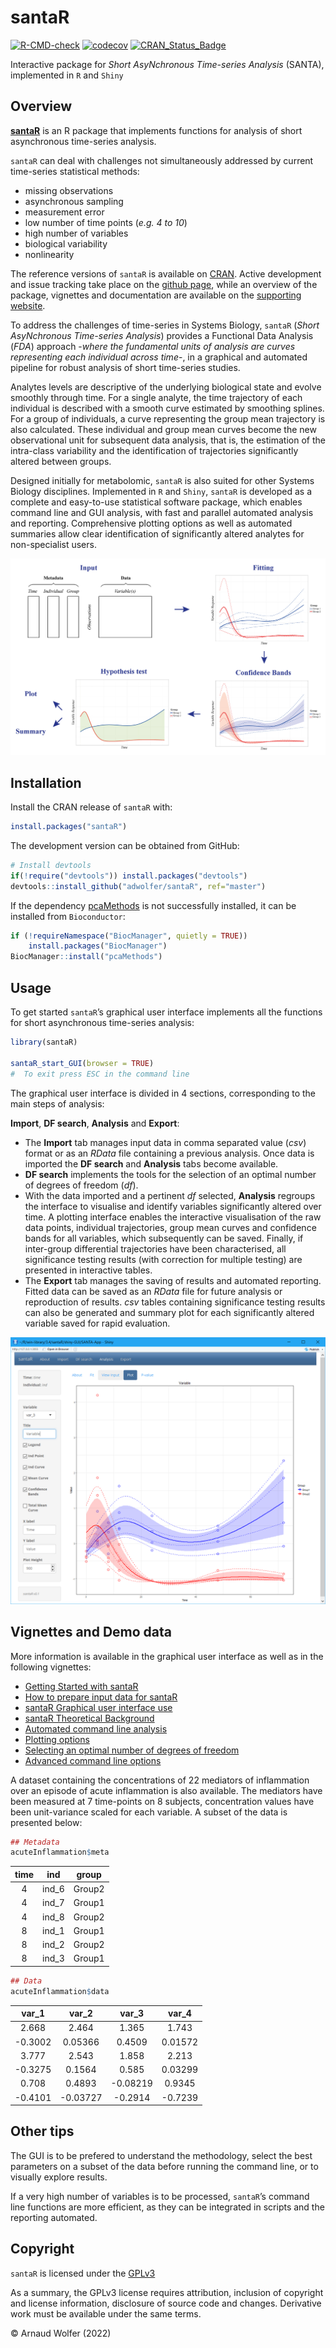 
# santaR
[![R-CMD-check](https://github.com/adwolfer/santaR/actions/workflows/R-CMD-check.yaml/badge.svg)](https://github.com/adwolfer/santaR/actions/workflows/R-CMD-check.yaml)
[![codecov](https://codecov.io/gh/adwolfer/santaR/branch/master/graph/badge.svg)](https://codecov.io/gh/adwolfer/santaR/branch/master)
[![CRAN\_Status\_Badge](http://www.r-pkg.org/badges/version/santaR)](https://cran.r-project.org/package=santaR)

Interactive package for *Short AsyNchronous Time-series Analysis*
(SANTA), implemented in `R` and `Shiny`

## Overview


[**santaR**](https://adwolfer.github.io/santaR/) is an R package that implements functions for analysis of short asynchronous time-series analysis.

`santaR` can deal with challenges not simultaneously addressed by current time-series statistical methods:
 - missing observations
 - asynchronous sampling
 - measurement error
 - low number of time points (*e.g. 4 to 10*)
 - high number of variables
 - biological variability
 - nonlinearity
 
The reference versions of `santaR` is available on [CRAN](https://cran.r-project.org/package=santaR).
Active development and issue tracking take place on the [github page](https://github.com/adwolfer/santaR/tree/master), while an overview of the package, vignettes and documentation are available on the [supporting website](https://adwolfer.github.io/santaR/).

To address the challenges of time-series in Systems Biology, `santaR` (*Short AsyNchronous Time-series
Analysis*) provides a Functional Data Analysis (*FDA*) approach -*where
the fundamental units of analysis are curves representing each
individual across time*-, in a graphical and automated pipeline for
robust analysis of short time-series studies.

Analytes levels are descriptive of the underlying biological state and
evolve smoothly through time. For a single analyte, the time trajectory
of each individual is described with a smooth curve estimated by
smoothing splines. For a group of individuals, a curve representing the
group mean trajectory is also calculated. These individual and group
mean curves become the new observational unit for subsequent data
analysis, that is, the estimation of the intra-class variability and the
identification of trajectories significantly altered between groups.

Designed initially for metabolomic, `santaR` is also suited for other
Systems Biology disciplines. Implemented in `R` and `Shiny`, `santaR` is
developed as a complete and easy-to-use statistical software package,
which enables command line and GUI analysis, with fast and parallel
automated analysis and reporting. Comprehensive plotting options as well
as automated summaries allow clear identification of significantly
altered analytes for non-specialist users.

![](man/figures/santaR-approach.jpg)

## Installation

Install the CRAN release of `santaR` with:

``` r
install.packages("santaR")
```

The development version can be obtained from GitHub:

``` r
# Install devtools
if(!require("devtools")) install.packages("devtools")
devtools::install_github("adwolfer/santaR", ref="master")
```

If the dependency [pcaMethods](https://www.bioconductor.org/packages/release/bioc/html/pcaMethods.html) is not successfully installed, it can be installed from `Bioconductor`:
 
``` r
if (!requireNamespace("BiocManager", quietly = TRUE))
    install.packages("BiocManager")
BiocManager::install("pcaMethods")
```

## Usage

To get started `santaR`’s graphical user interface implements all the
functions for short asynchronous time-series analysis:

``` r
library(santaR)

santaR_start_GUI(browser = TRUE)
#  To exit press ESC in the command line
```

The graphical user interface is divided in 4 sections, corresponding to
the main steps of analysis:

**Import**, **DF search**, **Analysis** and **Export**:

  - The **Import** tab manages input data in comma separated value
    (*csv*) format or as an *RData* file containing a previous analysis.
    Once data is imported the **DF search** and **Analysis** tabs become
    available.
  - **DF search** implements the tools for the selection of an optimal
    number of degrees of freedom (*df*).
  - With the data imported and a pertinent *df* selected, **Analysis**
    regroups the interface to visualise and identify variables
    significantly altered over time. A plotting interface enables the
    interactive visualisation of the raw data points, individual
    trajectories, group mean curves and confidence bands for all
    variables, which subsequently can be saved. Finally, if inter-group
    differential trajectories have been characterised, all significance
    testing results (with correction for multiple testing) are presented
    in interactive tables.
  - The **Export** tab manages the saving of results and automated
    reporting. Fitted data can be saved as an *RData* file for future
    analysis or reproduction of results. *csv* tables containing
    significance testing results can also be generated and summary plot
    for each significantly altered variable saved for rapid evaluation.

![](man/figures/README-example-1.png)

## Vignettes and Demo data

More information is available in the graphical user interface as well as
in the following vignettes:

  - [Getting Started with
    santaR](https://adwolfer.github.io/santaR/articles/getting-started.html)
  - [How to prepare input data for
    santaR](https://adwolfer.github.io/santaR/articles/prepare-input-data.html)
  - [santaR Graphical user interface use](https://adwolfer.github.io/santaR/articles/santaR-GUI.html)
  - [santaR Theoretical
    Background](https://adwolfer.github.io/santaR/articles/theoretical-background.html)
  - [Automated command line
    analysis](https://adwolfer.github.io/santaR/articles/automated-command-line.html)
  - [Plotting
    options](https://adwolfer.github.io/santaR/articles/plotting-options.html)
  - [Selecting an optimal number of degrees of
    freedom](https://adwolfer.github.io/santaR/articles/selecting-optimal-df.html)
  - [Advanced command line
    options](https://adwolfer.github.io/santaR/articles/advanced-command-line-functions.html)

A dataset containing the concentrations of 22 mediators of inflammation
over an episode of acute inflammation is also available. The mediators
have been measured at 7 time-points on 8 subjects, concentration values
have been unit-variance scaled for each variable. A subset of the data
is presented below:

``` r
## Metadata
acuteInflammation$meta
```

| time |  ind   | group  |
| :--: | :----: | :----: |
|  4   | ind\_6 | Group2 |
|  4   | ind\_7 | Group1 |
|  4   | ind\_8 | Group2 |
|  8   | ind\_1 | Group1 |
|  8   | ind\_2 | Group2 |
|  8   | ind\_3 | Group1 |

``` r
## Data
acuteInflammation$data
```

|  var\_1  |  var\_2   |  var\_3   |  var\_4  |
| :------: | :-------: | :-------: | :------: |
|  2.668   |   2.464   |   1.365   |  1.743   |
| \-0.3002 |  0.05366  |  0.4509   | 0.01572  |
|  3.777   |   2.543   |   1.858   |  2.213   |
| \-0.3275 |  0.1564   |   0.585   | 0.03299  |
|  0.708   |  0.4893   | \-0.08219 |  0.9345  |
| \-0.4101 | \-0.03727 | \-0.2914  | \-0.7239 |

## Other tips

The GUI is to be prefered to understand the methodology, select the best
parameters on a subset of the data before running the command line, or
to visually explore results.

If a very high number of variables is to be processed, `santaR`’s
command line functions are more efficient, as they can be integrated in
scripts and the reporting automated.

## Copyright

`santaR` is licensed under the
[GPLv3](https://choosealicense.com/licenses/gpl-3.0/)

As a summary, the GPLv3 license requires attribution, inclusion of
copyright and license information, disclosure of source code and
changes. Derivative work must be available under the same terms.

© Arnaud Wolfer (2022)
